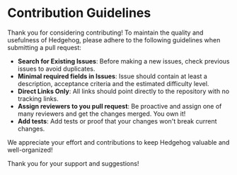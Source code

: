 # Contribution Guidelines

Thank you for considering contributing! To maintain the quality and usefulness of Hedgehog, please adhere to the following guidelines when submitting a pull request:

- **Search for Existing Issues**: Before making a new issues, check previous issues to avoid duplicates.
- **Minimal required fields in Issues**: Issue should contain at least a description, acceptance criteria and the estimated difficulty level.
- **Direct Links Only**: All links should point directly to the repository with no tracking links.
- **Assign reviewers to you pull request**: Be proactive and assign one of many reviewers and get the changes merged. You own it!
- **Add tests**: Add tests or proof that your changes won't break current changes.

We appreciate your effort and contributions to keep Hedgehog valuable and well-organized!

Thank you for your support and suggestions!
